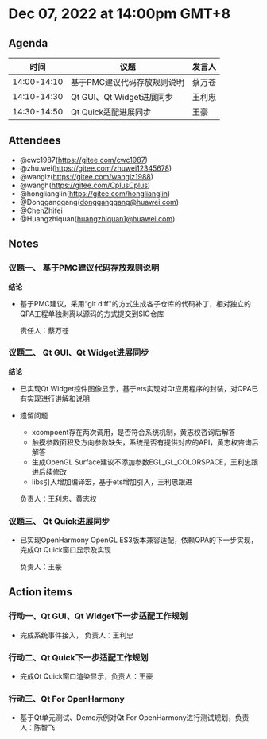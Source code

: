 # Dec 07, 2022 at 14:00pm GMT+8

## Agenda
|时间|议题|发言人|
|--|--|--|
| 14:00-14:10 | 基于PMC建议代码存放规则说明 |蔡万苍|
| 14:10-14:30 | Qt GUI、Qt Widget进展同步   | 王利忠 |
| 14:30-14:50 | Qt Quick适配进展同步        | 王豪 |

## Attendees
- @cwc1987(https://gitee.com/cwc1987)
- @zhu.wei(https://gitee.com/zhuwei12345678)
- @wanglz(https://gitee.com/wanglz1988)
- @wangh(https://gitee.com/CplusCplus)
- @honglianglin(https://gitee.com/honglianglin)
- @Dongganggang(dongganggang@huawei.com)
- @ChenZhifei
- @Huangzhiquan(huangzhiquan1@huawei.com)

## Notes

### 议题一、  基于PMC建议代码存放规则说明

**结论**
- 基于PMC建议，采用“git diff"的方式生成各子仓库的代码补丁，相对独立的QPA工程单独剥离以源码的方式提交到SIG仓库

  责任人：蔡万苍

### 议题二、 Qt GUI、Qt Widget进展同步

**结论**

- 已实现Qt Widget控件图像显示，基于ets实现对Qt应用程序的封装，对QPA已有实现进行讲解和说明

- 遗留问题

  - xcompoent存在两次调用，是否符合系统机制，黄志权咨询后解答
  - 触摸参数面积及方向参数缺失，系统是否有提供对应的API，黄志权咨询后解答
  - 生成OpenGL Surface建议不添加参数EGL_GL_COLORSPACE，王利忠跟进后续修改
  - libs引入增加编译宏，基于ets增加引入，王利忠跟进

  负责人：王利忠、黄志权

### 议题三、 Qt Quick进展同步

- 已实现OpenHarmony OpenGL ES3版本兼容适配，依赖QPA的下一步实现，完成Qt Quick窗口显示及实现

  负责人：王豪

## Action items

### 行动一、Qt GUI、Qt Widget下一步适配工作规划

- 完成系统事件接入， 负责人：王利忠

### 行动二、Qt Quick下一步适配工作规划

- 完成Qt Quick窗口渲染显示，负责人：王豪

### 行动三、Qt For OpenHarmony

- 基于Qt单元测试、Demo示例对Qt For OpenHarmony进行测试规划，负责人：陈智飞
